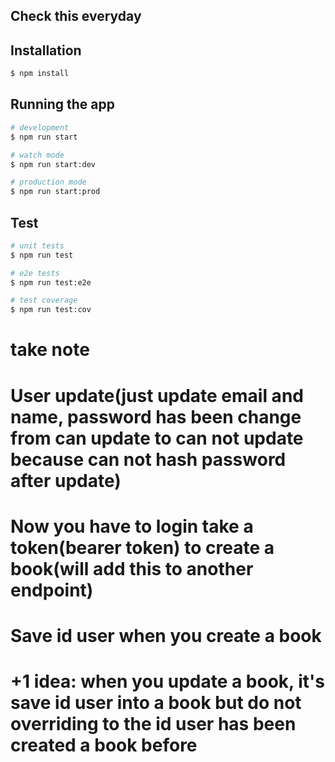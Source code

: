 ## Check this everyday

## Installation

```bash
$ npm install
```

## Running the app

```bash
# development
$ npm run start

# watch mode
$ npm run start:dev

# production mode
$ npm run start:prod
```

## Test

```bash
# unit tests
$ npm run test

# e2e tests
$ npm run test:e2e

# test coverage
$ npm run test:cov
```
# take note
# User update(just update email and name, password has been change from can update to can not update because can not hash password after update)
# Now you have to login take a token(bearer token) to create a book(will add this to another endpoint)
# Save id user when you create a book
# +1 idea: when you update a book, it's save id user into a book but do not overriding to the id user has been created a book before


